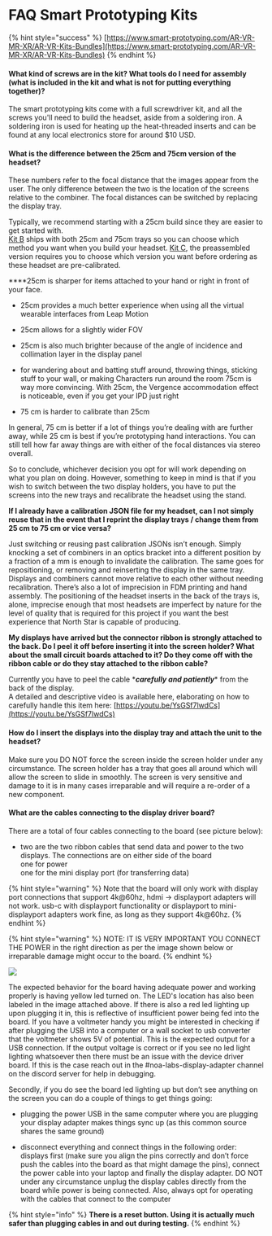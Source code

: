 # FAQ Smart Prototyping Kits

{% hint style="success" %}
[https://www.smart-prototyping.com/AR-VR-MR-XR/AR-VR-Kits-Bundles](https://www.smart-prototyping.com/AR-VR-MR-XR/AR-VR-Kits-Bundles)
{% endhint %}

####  **What kind of screws are in the kit? What tools do I need for assembly \(what is included in the kit and what is not for putting everything together\)?**

The smart prototyping kits come with a full screwdriver kit, and all the screws you'll need to build the headset, aside from a soldering iron. A soldering iron is used for heating up the heat-threaded inserts and can be found at any local electronics store for around $10 USD.  


#### What is the difference between the 25cm and 75cm version of the headset?

These numbers refer to the focal distance that the images appear from the user. The only difference between the two is the location of the screens relative to the combiner. The focal distances can be switched by replacing the display tray.   
  
Typically, we recommend starting with a 25cm build since they are easier to get started with.   
[Kit B](https://www.smart-prototyping.com/AR-VR-MR-XR/AR-VR-Kits-Bundles/Project-North-Star-Kit-B) ships with both 25cm and 75cm trays so you can choose which method you want when you build your headset. [Kit C](https://www.smart-prototyping.com/AR-VR-MR-XR/AR-VR-Kits-Bundles/Project-North-Star-Kit-C), the preassembled version requires you to choose which version you want before ordering as these headset are pre-calibrated.   
  
 ****25cm is sharper for items attached to your hand or right in front of your face.

- 25cm provides a much better experience when using all the virtual wearable interfaces from Leap Motion

- 25cm allows for a slightly wider FOV

- 25cm is also much brighter because of the angle of incidence and collimation layer in the display panel

- for wandering about and batting stuff around, throwing things, sticking stuff to your wall, or making Characters run around the room 75cm is way more convincing. With 25cm, the Vergence accommodation effect is noticeable, even if you get your IPD just right

- 75 cm is harder to calibrate than 25cm

In general, 75 cm is better if a lot of things you’re dealing with are further away, while 25 cm is best if you’re prototyping hand interactions. You can still tell how far away things are with either of the focal distances via stereo overall. 

So to conclude, whichever decision you opt for will work depending on what you plan on doing. However, something to keep in mind is that if you wish to switch between the two display holders, you have to put the screens into the new trays and recalibrate the headset using the stand.  


**If I already have a calibration JSON file for my headset, can I not simply reuse that in the event that I reprint the display trays / change them from 25 cm to 75 cm or vice versa?**

Just switching or reusing past calibration JSONs isn’t enough. Simply knocking a set of combiners in an optics bracket into a different position by a fraction of a mm is enough to invalidate the calibration. The same goes for repositioning, or removing and reinserting the display in the same tray. Displays and combiners cannot move relative to each other without needing recalibration. There’s also a lot of imprecision in FDM printing and hand assembly. The positioning of the headset inserts in the back of the trays is, alone, imprecise enough that most headsets are imperfect by nature for the level of quality that is required for this project if you want the best experience that North Star is capable of producing.  


**My displays have arrived but the connector ribbon is strongly attached to the back. Do I peel it off before inserting it into the screen holder? What about the small circuit boards attached to it? Do they come off with the ribbon cable or do they stay attached to the ribbon cable?**

Currently you have to peel the cable \*_**carefully and patiently**_\* from the back of the display.   
A detailed and descriptive video is available here, elaborating on how to carefully handle this item here: [https://youtu.be/YsGSf7lwdCs](https://youtu.be/YsGSf7lwdCs)  


#### How do I insert the displays into the display tray and attach the unit to the headset?

Make sure you DO NOT force the screen inside the screen holder under any circumstance. The screen holder has a tray that goes all around which will allow the screen to slide in smoothly. The screen is very sensitive and damage to it is in many cases irreparable and will require a re-order of a new component.  


#### What are the cables connecting to the display driver board?

There are a total of four cables connecting to the board \(see picture below\):  
- two are the two ribbon cables that send data and power to the two displays. The connections are on either side of the board  
 one for power   
 one for the mini display port \(for transferring data\) 

{% hint style="warning" %}
Note that the board will only work with display port connections that support 4k@60hz, hdmi -&gt; displayport adapters will not work. usb-c with displayport functionality or displayport to mini-displayport adapters work fine, as long as they support 4k@60hz.
{% endhint %}

{% hint style="warning" %}
NOTE: IT IS VERY IMPORTANT YOU CONNECT THE POWER in the right direction as per the image shown below or irreparable damage might occur to the board.
{% endhint %}

![](https://lh5.googleusercontent.com/qo8EomC9fVofxy2XkkdBBoCXs1XsDxUWiayaU5twm6HqFzTWyjgy3pAifbno6kpV9cLEXewU2ZHrJF9A8_OlUMQAkvqJEeYaEUMcXGA311sYKFciUio90GUsjKwtEbp2jw00Wdlu)

  


The expected behavior for the board having adequate power and working properly is having yellow led turned on. The LED's location has also been labeled in the image attached above. If there is also a red led lighting up upon plugging it in, this is reflective of insufficient power being fed into the board. If you have a voltmeter handy you might be interested in checking if after plugging the USB into a computer or a wall socket to usb converter that the voltmeter shows 5V of potential. This is the expected output for a USB connection. If the output voltage is correct or if you see no led light lighting whatsoever then there must be an issue with the device driver board. If this is the case reach out in the \#noa-labs-display-adapter channel on the discord server for help in debugging.  
  
Secondly, if you do see the board led lighting up but don’t see anything on the screen you can do a couple of things to get things going:

- plugging the power USB in the same computer where you are plugging your display adapter makes things sync up \(as this common source shares the same ground\)

- disconnect everything and connect things in the following order: displays first \(make sure you align the pins correctly and don’t force push the cables into the board as that might damage the pins\), connect the power cable into your laptop and finally the display adapter. DO NOT under any circumstance unplug the display cables directly from the board while power is being connected. Also, always opt for operating with the cables that connect to the computer

{% hint style="info" %}
**There is a reset button. Using it is actually much safer than plugging cables in and out during testing.**
{% endhint %}



  


